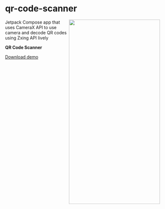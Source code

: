 # qr-code-scanner

<img align="right" width="296" height="600"  src="https://github.com/raheemadamboev/qr-code-scanner/blob/master/banner.gif" />

Jetpack Compose app that uses CameraX API to use camera and decode QR codes using Zxing API lively

**QR Code Scanner**

<a href="https://github.com/raheemadamboev/qr-code-scanner/blob/master/app-debug.apk">Download demo</a>
